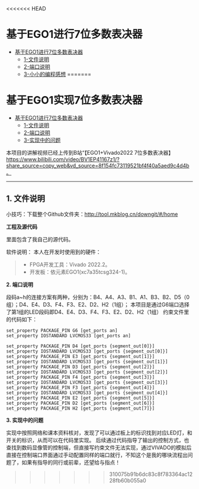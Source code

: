 <<<<<<< HEAD
# 基于EGO1进行7位多数表决器
- [基于EGO1进行7位多数表决器](#基于ego1进行7位多数表决器)
  - [1-文件说明](#1-文件说明)
  - [2-端口说明](#2-端口说明)
  - [3-小小的编程感想](#3-小小的编程感想)
=======
# 基于EGO1实现7位多数表决器

- [基于EGO1进行7位多数表决器](#基于EGO1实现7位多数表决器)
  - [1-文件说明](#1-文件说明)
  - [2-端口说明](#2-端口说明)
  - [3-实现中的问题](#3-实现中的问题)

本项目的讲解视频已经上传到B站“【EGO1+Vivado2022 7位多数表决器】 https://www.bilibili.com/video/BV1EP41167z1/?share_source=copy_web&vd_source=8f154fc73119521bf4f40a5aed9c4d4b。

***
## 1. 文件说明

小技巧：下载整个Github文件夹：http://tool.mkblog.cn/downgit/#/home

**工程及源代码**

里面包含了我自己的源代码。

软件说明：
本人在开发时使用到的硬件：
> - FPGA开发工具：Vivado 2022.2。
> - 开发板：依元素EGO1(xc7a35tcsg324-1)。


**2. 端口说明**

段码a~h的连接方案有两种，分别为：B4、A4、A3、B1、A1、B3、B2、D5（0组）；D4、E4、D3、F4、F3、E2、D2、H2（1组）；
本项目是通过G6端口选择了第1组的LED段码即D4、E4、D3、F4、F3、E2、D2、H2（1组）
约束文件里的代码如下：
```
set_property PACKAGE_PIN G6 [get_ports an]
set_property IOSTANDARD LVCMOS33 [get_ports an]

set_property PACKAGE_PIN D4 [get_ports {segment_out[0]}]
set_property IOSTANDARD LVCMOS33 [get_ports {segment_out[0]}]
set_property PACKAGE_PIN E3 [get_ports {segment_out[1]}]
set_property IOSTANDARD LVCMOS33 [get_ports {segment_out[1]}]
set_property PACKAGE_PIN D3 [get_ports {segment_out[2]}]
set_property IOSTANDARD LVCMOS33 [get_ports {segment_out[2]}]
set_property PACKAGE_PIN F4 [get_ports {segment_out[3]}]
set_property IOSTANDARD LVCMOS33 [get_ports {segment_out[3]}]
set_property PACKAGE_PIN F3 [get_ports {segment_out[4]}]
set_property IOSTANDARD LVCMOS33 [get_ports {segment_out[4]}]
set_property PACKAGE_PIN E2 [get_ports {segment_out[5]}]
set_property PACKAGE_PIN D2 [get_ports {segment_out[6]}]
set_property PACKAGE_PIN H2 [get_ports {segment_out[7]}]
```
**3. 实现中的问题**

实现中按照网络和课本资料核对，发现了可以通过板上的标识找到对应LED灯，和开关的标识，从而可以在代码里实现。
后续通过代码指导了输出的控制方式，也查找到数码显像管的控制端，但直接写约束文件无法实现，通过VIVADO的模拟后直接在控制端口界面通过手动配置同样的端口就行，不知这个是我的哪块流程出问题了，如果有指导的同行或前辈，还望给与指点！
>>>>>>> 310075b91b6dc83c8f783364ac1228fb60b055a0
